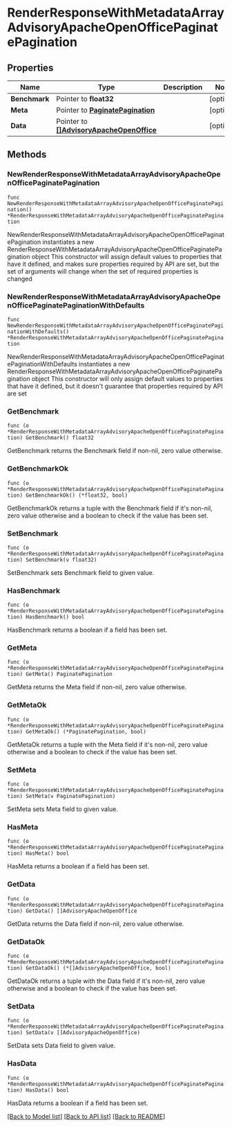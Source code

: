 # RenderResponseWithMetadataArrayAdvisoryApacheOpenOfficePaginatePagination

## Properties

Name | Type | Description | Notes
------------ | ------------- | ------------- | -------------
**Benchmark** | Pointer to **float32** |  | [optional] 
**Meta** | Pointer to [**PaginatePagination**](PaginatePagination.md) |  | [optional] 
**Data** | Pointer to [**[]AdvisoryApacheOpenOffice**](AdvisoryApacheOpenOffice.md) |  | [optional] 

## Methods

### NewRenderResponseWithMetadataArrayAdvisoryApacheOpenOfficePaginatePagination

`func NewRenderResponseWithMetadataArrayAdvisoryApacheOpenOfficePaginatePagination() *RenderResponseWithMetadataArrayAdvisoryApacheOpenOfficePaginatePagination`

NewRenderResponseWithMetadataArrayAdvisoryApacheOpenOfficePaginatePagination instantiates a new RenderResponseWithMetadataArrayAdvisoryApacheOpenOfficePaginatePagination object
This constructor will assign default values to properties that have it defined,
and makes sure properties required by API are set, but the set of arguments
will change when the set of required properties is changed

### NewRenderResponseWithMetadataArrayAdvisoryApacheOpenOfficePaginatePaginationWithDefaults

`func NewRenderResponseWithMetadataArrayAdvisoryApacheOpenOfficePaginatePaginationWithDefaults() *RenderResponseWithMetadataArrayAdvisoryApacheOpenOfficePaginatePagination`

NewRenderResponseWithMetadataArrayAdvisoryApacheOpenOfficePaginatePaginationWithDefaults instantiates a new RenderResponseWithMetadataArrayAdvisoryApacheOpenOfficePaginatePagination object
This constructor will only assign default values to properties that have it defined,
but it doesn't guarantee that properties required by API are set

### GetBenchmark

`func (o *RenderResponseWithMetadataArrayAdvisoryApacheOpenOfficePaginatePagination) GetBenchmark() float32`

GetBenchmark returns the Benchmark field if non-nil, zero value otherwise.

### GetBenchmarkOk

`func (o *RenderResponseWithMetadataArrayAdvisoryApacheOpenOfficePaginatePagination) GetBenchmarkOk() (*float32, bool)`

GetBenchmarkOk returns a tuple with the Benchmark field if it's non-nil, zero value otherwise
and a boolean to check if the value has been set.

### SetBenchmark

`func (o *RenderResponseWithMetadataArrayAdvisoryApacheOpenOfficePaginatePagination) SetBenchmark(v float32)`

SetBenchmark sets Benchmark field to given value.

### HasBenchmark

`func (o *RenderResponseWithMetadataArrayAdvisoryApacheOpenOfficePaginatePagination) HasBenchmark() bool`

HasBenchmark returns a boolean if a field has been set.

### GetMeta

`func (o *RenderResponseWithMetadataArrayAdvisoryApacheOpenOfficePaginatePagination) GetMeta() PaginatePagination`

GetMeta returns the Meta field if non-nil, zero value otherwise.

### GetMetaOk

`func (o *RenderResponseWithMetadataArrayAdvisoryApacheOpenOfficePaginatePagination) GetMetaOk() (*PaginatePagination, bool)`

GetMetaOk returns a tuple with the Meta field if it's non-nil, zero value otherwise
and a boolean to check if the value has been set.

### SetMeta

`func (o *RenderResponseWithMetadataArrayAdvisoryApacheOpenOfficePaginatePagination) SetMeta(v PaginatePagination)`

SetMeta sets Meta field to given value.

### HasMeta

`func (o *RenderResponseWithMetadataArrayAdvisoryApacheOpenOfficePaginatePagination) HasMeta() bool`

HasMeta returns a boolean if a field has been set.

### GetData

`func (o *RenderResponseWithMetadataArrayAdvisoryApacheOpenOfficePaginatePagination) GetData() []AdvisoryApacheOpenOffice`

GetData returns the Data field if non-nil, zero value otherwise.

### GetDataOk

`func (o *RenderResponseWithMetadataArrayAdvisoryApacheOpenOfficePaginatePagination) GetDataOk() (*[]AdvisoryApacheOpenOffice, bool)`

GetDataOk returns a tuple with the Data field if it's non-nil, zero value otherwise
and a boolean to check if the value has been set.

### SetData

`func (o *RenderResponseWithMetadataArrayAdvisoryApacheOpenOfficePaginatePagination) SetData(v []AdvisoryApacheOpenOffice)`

SetData sets Data field to given value.

### HasData

`func (o *RenderResponseWithMetadataArrayAdvisoryApacheOpenOfficePaginatePagination) HasData() bool`

HasData returns a boolean if a field has been set.


[[Back to Model list]](../README.md#documentation-for-models) [[Back to API list]](../README.md#documentation-for-api-endpoints) [[Back to README]](../README.md)


